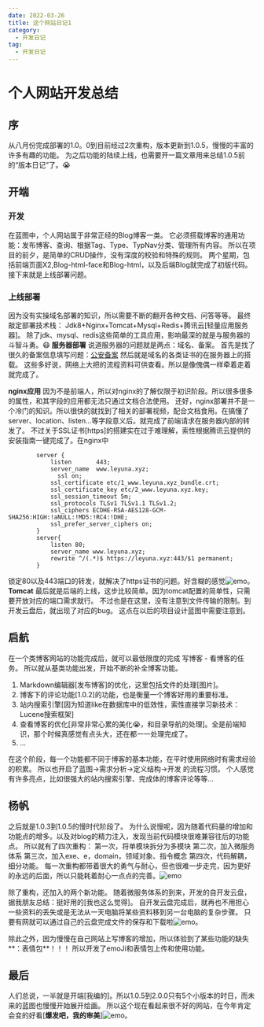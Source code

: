 ```yaml
---
date: 2022-03-26
title: 这个网站日记1
category: 
  - 开发日记
tag:
  - 开发日记
---
```


# 个人网站开发总结
## 序
从八月份完成部署的1.0。0到目前经过2次重构，版本更新到1.0.5，慢慢的丰富的许多有趣的功能。
为之后功能的陆续上线，也需要开一篇文章用来总结1.0.5前的“版本日记”了。:sob:

## 开端
### 开发
在蓝图中，个人网站属于非常正经的Blog博客一类。
它必须搭载博客的通用功能：发布博客、查询、根据Tag、Type、TypNav分类、管理所有内容。
所以在项目的前夕，是简单的CRUD操作，没有深度的校验和特殊的规则。
两个星期，包括前端页面X2,Blog-html-face和Blog-html，以及后端Blog就完成了初版代码。
接下来就是上线部署问题。
### 上线部署
因为没有实操域名部署的知识，所以需要不断的翻开各种文档、问答等等。
最终敲定部署技术栈：
Jdk8+Nginx+Tomcat+Mysql+Redis+腾讯云[轻量应用服务器]。
除了jdk、mysql、redis这些简单的工具应用，影响最深的就是与服务器的斗智斗勇。:mask:
**服务器部署**
说道服务器的问题就是两点：域名、备案。
首先是找了很久的备案信息填写问题：[公安备案](https://leyuna.xyz/#/blog?blogId=11)
然后就是域名的各类证书的在服务器上的搭载。
这些多好说，网络上大把的流程资料可供查看。所以是像傀偶一样牵着走着就完成了。

**nginx应用**
因为不是前端人，所以对nginx的了解仅限于初识阶段。所以很多很多的属性，和其字段的应用都无法只通过文档合法使用。
还好，nginx部署并不是一个冷门的知识。所以很快的就找到了相关的部署视频，配合文档食用。在搞懂了server、location、listen...等字段意义后。就完成了前端请求在服务器内部的转发了。
不过关于SSL证书[https]的搭建实在过于难理解，索性根据腾讯云提供的安装指南一键完成了。在nginx中
```
        server {
            listen       443;
            server_name  www.leyuna.xyz;
	          ssl on;
            ssl_certificate etc/1_www.leyuna.xyz_bundle.crt;
            ssl_certificate_key etc/2_www.leyuna.xyz.key;
            ssl_session_timeout 5m;
            ssl_protocols TLSv1 TLSv1.1 TLSv1.2;
            ssl_ciphers ECDHE-RSA-AES128-GCM-SHA256:HIGH:!aNULL:!MD5:!RC4:!DHE;
            ssl_prefer_server_ciphers on;
        }
        server{
            listen 80;
            server_name www.leyuna.xyz;
            rewrite ^/(.*)$ https://leyuna.xyz:443/$1 permanent;
        }
```
锁定80以及443端口的转发，就解决了https证书的问题。好含糊的感觉![emo](https://leyunone-img.oss-cn-hangzhou.aliyuncs.com/image/emo/QQ图片20220302210510.jpg)。
**Tomcat**
最后就是后端的上线，这步比较简单。因为tomcat配置的简单性，只需要开放对应的端口需求就行。
不过也是在这里，没有注意到文件传输的限制。到开发云盘后，就出现了对应的bug。
这点在以后的项目设计蓝图中需要注意到。

## 启航
在一个类博客网站的功能完成后，就可以最低限度的完成 写博客 - 看博客的任务。
所以就从基类功能出发，开始不断的补全博客功能。

1. Markdown编辑器[发布博客]的优化，这里包括文件的处理[图片]。
2. 博客下的评论功能[1.0.2]的功能，也是衡量一个博客好用的重要标准。
3. 站内搜索引擎[因为知道like在数据库中的低效性，索性直接学习新技术：Lucene搜索框架]
4. 查看博客的优化[非常非常心累的美化:sob:，和目录导航的处理]。全是前端知识，那个时候真感觉有点头大，还在都一一处理完成了。
5. ...

在这个阶段，每一个功能都不同于博客的基本功能，在平时使用网络时有需求经验的积累。
所以也开启了蓝图->需求分析->定义结构->开发 的流程习惯。
个人感觉有许多亮点，比如很强大的站内搜索引擎、完成体的博客评论等等...

## 杨帆
之后就是1.0.3到1.0.5的慢时代阶段了。
为什么说慢呢，因为随着代码量的增加和功能点的增多。以及对blog的精力注入，发现当前代码模块很难兼容往后的功能点。
所以就有了四次重构：
第一次，将单模块拆分为多模块
第二次，加入微服务体系
第三次，加入exe、e，domain，领域对象、指令概念
第四次，代码解耦，细分功能。
每一次重构都带着很大的勇气与耐心，但也很难一步走完，因为更好的永远的后面，所以只能耗着耐心一点点的完善。![emo](https://leyunone-img.oss-cn-hangzhou.aliyuncs.com/image/emo/QQ图片20220302210452.png)

除了重构，还加入的两个新功能。
随着微服务体系的到来，开发的自开发云盘，据我朋友总结：挺好用的[我也这么觉得]。
自开发云盘完成后，就再也不用担心一些资料的丢失或是无法从一天电脑将某些资料移到另一台电脑的复杂步骤。
只要有网就可以通过自己的云盘完成文件的保存和下载啦![emo](https://leyunone-img.oss-cn-hangzhou.aliyuncs.com/image/emo/QQ图片20220302210457.jpg)。

除此之外，因为慢慢在自己网站上写博客的增加，所以体验到了某些功能的缺失**：表情包**！！！
所以开发了emoJi和表情包上传和使用功能。

## 最后
人们总说，一半就是开端[我编的]。所以1.0.5到2.0.0只有5个小版本的时日，而未来的蓝图也慢慢开始展开绘画。
所以这个现在看起来很不好的网站，在今年肯定会变的好看[**爆发吧，我的审美**]![emo](https://leyunone-img.oss-cn-hangzhou.aliyuncs.com/image/emo/QQ图片20220302210443.jpg)。
